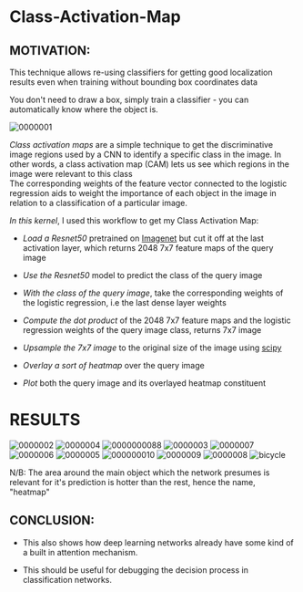 # Class-Activation-Map

## MOTIVATION:
This technique allows re-using classifiers for getting good localization results even when training without bounding box coordinates data

You don't need to draw a box, simply train a classifier - you can automatically know where the object is.

![0000001](https://user-images.githubusercontent.com/51057490/82156080-058bdd00-9871-11ea-9ee2-0a07df56c055.JPG)



*Class activation maps* are a simple technique to get the discriminative image regions used by a CNN to identify a specific class in the image. 
In other words, a class activation map (CAM) lets us see which regions in the image were relevant to this class  
The corresponding weights of the feature vector connected to the logistic regression aids to weight the importance of each object in the image in relation to a classification of a particular image. 

*In this kernel*, I used this workflow to get my Class Activation Map:

- *Load a Resnet50* pretrained on [Imagenet](http://www.image-net.org/) but cut it off at the last activation layer, which returns 2048 7x7 feature maps of the query image 

- *Use the Resnet50* model to predict the class of the query image

- *With the class of the query image*, take the corresponding weights of the logistic regression, i.e the last dense layer weights

- *Compute the dot product* of the 2048 7x7 feature maps and the logistic regression weights of the query image class, returns 7x7 image

- *Upsample the 7x7 image* to the original size of the image using [scipy](https://www.scipy.org/)

- *Overlay a sort of heatmap* over the query image

- *Plot* both the query image and its overlayed heatmap constituent  

# RESULTS

![0000002](https://user-images.githubusercontent.com/51057490/82155893-e9d40700-986f-11ea-9b8a-b68e96cc566f.JPG)
![0000004](https://user-images.githubusercontent.com/51057490/82155996-8c8c8580-9870-11ea-98e5-cb019af3ed67.JPG)
![0000000088](https://user-images.githubusercontent.com/51057490/82156029-c2316e80-9870-11ea-89f6-f88153ac3a12.JPG)
![0000003](https://user-images.githubusercontent.com/51057490/82156047-e4c38780-9870-11ea-8329-0967f07c88e1.JPG)
![0000007](https://user-images.githubusercontent.com/51057490/82156068-015fbf80-9871-11ea-94c9-eeb4f6a87150.JPG)
![0000006](https://user-images.githubusercontent.com/51057490/82156085-091f6400-9871-11ea-9eea-a313a4a78c22.JPG)
![0000005](https://user-images.githubusercontent.com/51057490/82156093-0d4b8180-9871-11ea-99f4-9aad2f64f8a3.JPG)
![000000010](https://user-images.githubusercontent.com/51057490/82156095-11779f00-9871-11ea-84f5-c2d86d2a74f7.JPG)
![0000009](https://user-images.githubusercontent.com/51057490/82156102-189ead00-9871-11ea-90f6-339b25369f36.JPG)
![0000008](https://user-images.githubusercontent.com/51057490/82156115-28b68c80-9871-11ea-8089-41c26e6f7719.JPG)
![bicycle](https://user-images.githubusercontent.com/51057490/82156123-30763100-9871-11ea-94d1-d1e72442e896.JPG)

N/B: The area around the main object which the network presumes is relevant for it's prediction is hotter than the rest, hence the name, "heatmap"


## CONCLUSION:
- This also shows how deep learning networks already have some kind of a built in attention mechanism.

- This should be useful for debugging the decision process in classification networks.

